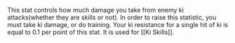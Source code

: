 This stat controls how much damage you take from enemy ki attacks(whether they are skills or not). In order to raise this statistic, you must take ki damage, or do training. Your ki resistance for a single hit of ki is equal to 0.1 per point of this stat. It is used for [[Ki Skills]].